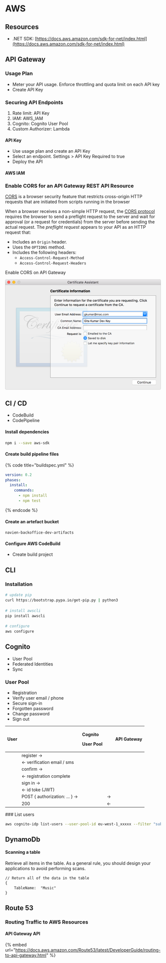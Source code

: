 # AWS

## Resources

* .NET SDK: [https://docs.aws.amazon.com/sdk-for-net/index.html](https://docs.aws.amazon.com/sdk-for-net/index.html)

## API Gateway

### Usage Plan

* Meter your API usage. Enforce throttling and quota limit on each API key
* Create API Key

### Securing API Endpoints

1. Rate limit: API Key
2. IAM: AWS\_IAM
3. Cognito: Cognito User Pool
4. Custom Authorizer: Lambda

#### API Key

* Use usage plan and create an API Key
* Select an endpoint. Settings &gt; API Key Required to true
* Deploy the API

#### AWS IAM



### Enable CORS for an API Gateway REST API Resource

[CORS](https://developer.mozilla.org/en-US/docs/Web/HTTP/CORS) is a browser security feature that restricts cross-origin HTTP requests that are initiated from scripts running in the browser

When a browser receives a non-simple HTTP request, the [CORS protocol](https://fetch.spec.whatwg.org/#http-cors-protocol) requires the browser to send a preflight request to the server and wait for approval \(or a request for credentials\) from the server before sending the actual request. The _preflight request_ appears to your API as an HTTP request that:

* Includes an `Origin` header.
* Uses the `OPTIONS` method.
* Includes the following headers:
  * `Access-Control-Request-Method`
  * `Access-Control-Request-Headers`

Enable CORS on API Gateway

![](.gitbook/assets/image%20%288%29.png)

## CI / CD

* CodeBuild
* CodePipeline

#### Install dependencies

```bash
npm i --save aws-sdk
```

#### Create build pipeline files

{% code title="buildspec.yml" %}
```yaml
version: 0.2
phases:
  install:
    commands:
      - npm install
      - npm test

```
{% endcode %}

#### Create an artefact bucket

```text
navien-backoffice-dev-artifacts
```

####  Configure AWS CodeBuild

* Create build project



## CLI

### Installation

```bash
# update pip
curl https://bootstrap.pypa.io/get-pip.py | python3

# install awscli
pip install awscli

# configure
aws configure
```

## Cognito

* User Pool
* Federated Identities
* Sync

### User Pool

* Registration
* Verify user email / phone
* Secure sign-in
* Forgotten password
* Change password
* Sign out

<table>
  <thead>
    <tr>
      <th style="text-align:left">User</th>
      <th style="text-align:left"></th>
      <th style="text-align:left">
        <p>Cognito</p>
        <p>User Pool</p>
      </th>
      <th style="text-align:left"></th>
      <th style="text-align:left">API Gateway</th>
    </tr>
  </thead>
  <tbody>
    <tr>
      <td style="text-align:left"></td>
      <td style="text-align:left">register -&gt;</td>
      <td style="text-align:left"></td>
      <td style="text-align:left"></td>
      <td style="text-align:left"></td>
    </tr>
    <tr>
      <td style="text-align:left"></td>
      <td style="text-align:left">&lt;- verification email / sms</td>
      <td style="text-align:left"></td>
      <td style="text-align:left"></td>
      <td style="text-align:left"></td>
    </tr>
    <tr>
      <td style="text-align:left"></td>
      <td style="text-align:left">confirm -&gt;</td>
      <td style="text-align:left"></td>
      <td style="text-align:left"></td>
      <td style="text-align:left"></td>
    </tr>
    <tr>
      <td style="text-align:left"></td>
      <td style="text-align:left">&lt;- registration complete</td>
      <td style="text-align:left"></td>
      <td style="text-align:left"></td>
      <td style="text-align:left"></td>
    </tr>
    <tr>
      <td style="text-align:left"></td>
      <td style="text-align:left">sign in -&gt;</td>
      <td style="text-align:left"></td>
      <td style="text-align:left"></td>
      <td style="text-align:left"></td>
    </tr>
    <tr>
      <td style="text-align:left"></td>
      <td style="text-align:left">&lt;- id toke (JWT)</td>
      <td style="text-align:left"></td>
      <td style="text-align:left"></td>
      <td style="text-align:left"></td>
    </tr>
    <tr>
      <td style="text-align:left"></td>
      <td style="text-align:left">POST { authorization: ... } -&gt;</td>
      <td style="text-align:left"></td>
      <td style="text-align:left">-&gt;</td>
      <td style="text-align:left"></td>
    </tr>
    <tr>
      <td style="text-align:left"></td>
      <td style="text-align:left">200</td>
      <td style="text-align:left"></td>
      <td style="text-align:left">&lt;-</td>
      <td style="text-align:left"></td>
    </tr>
  </tbody>
</table>### List users

```bash
aws cognito-idp list-users --user-pool-id eu-west-1_xxxxx --filter "sub=\"c41d95e9-65bf-4d3b-9c08-xxxxxxxxx\""
```







## DynamoDb

#### Scanning a table

Retrieve all items in the table. As a general rule, you should design your applications to avoid performing scans.

```text
// Return all of the data in the table
{
    TableName:  "Music"
}
```



## Route 53

### Routing Traffic to AWS Resources

#### API Gateway API

{% embed url="https://docs.aws.amazon.com/Route53/latest/DeveloperGuide/routing-to-api-gateway.html" %}




